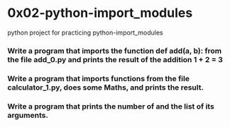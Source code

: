 # 0x02-python-import_modules

python project for practicing python-import_modules

### Write a program that imports the function def add(a, b): from the file add_0.py and prints the result of the addition 1 + 2 = 3

### Write a program that imports functions from the file calculator_1.py, does some Maths, and prints the result.

### Write a program that prints the number of and the list of its arguments.

